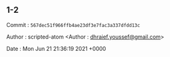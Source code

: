 ## 1-2 

 Commit : `567dec51f966ffb4ae23df3e7fac3a337dfdd13c`

 Author : scripted-atom <Author : dhraief.youssef@gmail.com> 

 Date 	: Mon Jun 21 21:36:19 2021 +0000 

